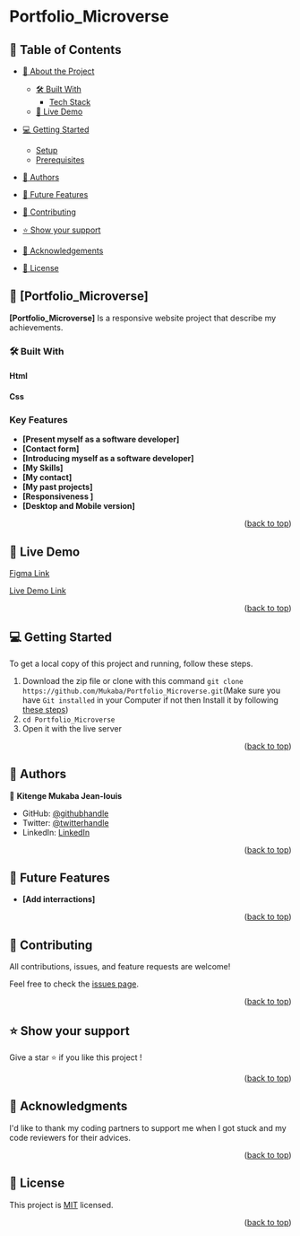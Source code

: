 # Portfolio_Microverse
<!-- TABLE OF CONTENTS -->

## 📗 Table of Contents

- [📖 About the Project](#about-project)
  - [🛠 Built With](#built-with)
    - [Tech Stack](#tech-stack)
  - [🚀 Live Demo](#live-demo)
- [💻 Getting Started](#getting-started)
  - [Setup](#setup)
  - [Prerequisites](#prerequisites)
- [👥 Authors](#authors)
- [🔭 Future Features](#future-features)
- [🤝 Contributing](#contributing)
- [⭐️ Show your support](#support)
- [🙏 Acknowledgements](#acknowledgements)

- [📝 License](#license)


<!-- PROJECT DESCRIPTION -->

## 📖 [Portfolio_Microverse] <a name="about-project"></a>


**[Portfolio_Microverse]** Is a responsive website project that describe my achievements.


### 🛠 Built With <a name="built-with"></a>

#### Html
#### Css
<!-- Features -->

### Key Features <a name="key-features"></a>

- **[Present myself as a software developer]**
- **[Contact form]**
- **[Introducing myself as a software developer]**
- **[My Skills]**
- **[My contact]**
- **[My past projects]**
- **[Responsiveness ]**
- **[Desktop and Mobile version]**


<p align="right">(<a href="#readme-top">back to top</a>)</p>
<!-- LIVE DEMO -->

## 🚀 Live Demo <a name="live-demo"></a>

[Figma Link](https://www.figma.com/file/l7SqJ3ZfkAKih9sFxvWSR4/Microverse-Student-Project-1?node-id=0%3A1&t=teTWva4DHx9UzJUX-0)

[Live Demo Link](https://mukaba.github.io/Portfolio_Microverse/)
<!-- [Project requirements Link](Not yet available) -->
<p align="right">(<a href="#readme-top">back to top</a>)</p>

<!-- GETTING STARTED -->

## 💻 Getting Started <a name="getting-started"></a>

To get a local copy of this project and running, follow these steps.


1. Download the zip file or clone with this command `git clone https://github.com/Mukaba/Portfolio_Microverse.git`(Make sure you have `Git installed` in your Computer if not then Install it by following [these steps](https://git-scm.com/book/en/v2/Getting-Started-Installing-Git))
2. `cd Portfolio_Microverse`
3. Open it with the live server


<p align="right">(<a href="#readme-top">back to top</a>)</p>

<!-- AUTHORS -->

## 👥 Authors <a name="authors"></a>
👤 **Kitenge Mukaba Jean-louis**

- GitHub: [@githubhandle](https://github.com/Mukaba)
- Twitter: [@twitterhandle](https://twitter.com/JeanlouisMukaba)
- LinkedIn: [LinkedIn](edin.com/in/kitenge-mukaba-jean-louis-71a2441bb/)

<p align="right">(<a href="#readme-top">back to top</a>)</p>

<!-- FUTURE FEATURES -->

## 🔭 Future Features <a name="future-features"></a>

- **[Add interractions]**

<p align="right">(<a href="#readme-top">back to top</a>)</p>

<!-- CONTRIBUTING -->

## 🤝 Contributing <a name="contributing"></a>

All contributions, issues, and feature requests are welcome!

Feel free to check the [issues page](https://github.com/Mukaba/Portfolio_Microverse).

<p align="right">(<a href="#readme-top">back to top</a>)</p>

<!-- SUPPORT -->

## ⭐️ Show your support <a name="support"></a>

Give a star ⭐️ if you like this project !

<p align="right">(<a href="#readme-top">back to top</a>)</p>

<!-- ACKNOWLEDGEMENTS -->

## 🙏 Acknowledgments <a name="acknowledgements"></a>

I'd like to thank my coding partners to support me when I got stuck and my code reviewers for their advices.

<p align="right">(<a href="#readme-top">back to top</a>)</p>


<!-- LICENSE -->

## 📝 License <a name="license"></a>

This project is [MIT](https://github.com/Mukaba/Portfolio_Microverse/blob/main/LICENSE) licensed.

<p align="right">(<a href="#readme-top">back to top</a>)</p>